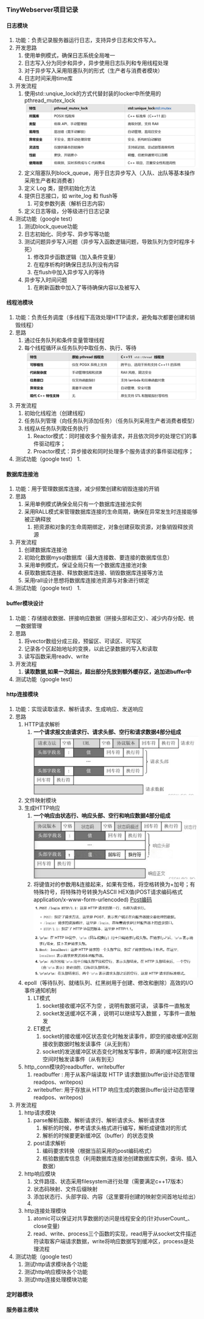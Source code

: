 ### TinyWebserver项目记录
#### 日志模块
1. 功能：负责记录服务器运行日志，支持异步日志和文件写入。
2. 开发思路
   1. 使用单例模式，确保日志系统全局唯一
   2. 日志写入分为同步和异步，异步使用日志队列和专用线程处理
   3. 对于异步写入采用阻塞队列的形式（生产者与消费者模块）
   4. 日志时间采用time库
3. 开发流程
   1. 使用std::unqiue_lock的方式代替封装的locker中所使用的pthread_mutex_lock
   ![](./img/locker.png)
   2. 定义阻塞队列block_queue，用于日志异步写入（入队、出队等基本操作采用生产者和消费者）
   3. 定义 Log 类，提供初始化方法
   4. 提供日志接口，如 write_log 和 flush等
      1. 可变参数列表（解析日志内容）
   5. 定义日志等级，分等级进行日志记录
4. 测试功能（google test）
   1. 测试block_queue功能
   2. 日志初始化、同步写、异步写等功能
   3. 测试问题异步写入问题（异步写入函数逻辑问题，导致队列为空时程序卡死）
      1. 修改异步函数逻辑（加入条件变量）
      2. 在程序析构时确保日志队列没有内容
      3. 在flush中加入异步写入的等待
   4. 异步写入时间问题
      1. 在刷新函数中加入了等待确保内容以及被写入

#### 线程池模块
1. 功能：负责任务调度（多线程下高效处理HTTP请求，避免每次都要创建和销毁线程）
2. 思路
   1. 通过任务队列和条件变量管理线程
   2. 每个线程循环从任务队列中取任务、执行、等待
   ![](./img/thread.png)
3. 开发流程
   1. 初始化线程池（创建线程）
   2. 任务队列管理（向任务队列添加任务）（任务队列采用生产者消费者模型）
   3. 线程从任务队列取任务执行
      1. Reactor模式：同时接收多个服务请求，并且依次同步的处理它们的事件驱动程序；
      2. Proactor模式：异步接收和同时处理多个服务请求的事件驱动程序；
4. 测试功能（google test）
   1. 

#### 数据库连接池
1. 功能：用于管理数据库连接，减少频繁创建和销毁连接的开销
2. 思路
   1. 采用单例模式确保全局只有一个数据库连接池实例
   2. 采用RALL模式来管理数据库连接的生命周期，确保在异常发生时连接能够被正确释放
      1. 把资源和对象的生命周期绑定，对象创建获取资源，对象销毁释放资源
3. 开发流程
   1. 创建数据库连接池
   2. 初始化数据mysql数据库（最大连接数、要连接的数据库信息）
   3. 采用单例模式，保证全局只有一个数据库连接池对象
   4. 获取数据库连接、释放数据库连接、销毁数据库连接等方法
   5. 采用rall设计思想将数据库连接池资源与对象进行绑定
4. 测试功能（google test）
   1. 

#### buffer模块设计
1. 功能：存储接收数据、拼接响应数据（拼接头部和正文）、减少内存分配、统一数据管理
2. 思路
   1. 将vector数组分成三段，预留区、可读区、可写区
   2. 记录各个区起始地址的变换，以此记录数据的写入和读取
   3. 读写函数采用readv、write
3. 开发流程
   1. **读取数据,如果一次超出，超出部分先放到额外缓存区，追加进buffer中**
4. 测试功能（google test）


#### http连接模块
1. 功能：实现读取请求、解析请求、生成响应、发送响应
2. 思路
   1. HTTP请求解析
      1. **一个请求报文由请求行、请求头部、空行和请求数据4部分组成**
      ![](./img/http_request.png)
   2. 文件映射模块
   3. 生成HTTP响应
      1. **一个响应由状态行、响应头部、空行和响应数据4部分组成**
      ![](./img/http_response.png)
      2. 将键值对的参数用&连接起来，如果有空格，将空格转换为+加号；有特殊符号，将特殊符号转换为ASCII HEX值(POST请求编码格式 application/x-www-form-urlencoded)
      [Post编码](https://blog.csdn.net/u013258447/article/details/101107743)
      ![](./img/post_code.png)
   4. epoll（等待队列、就绪队列、红黑树用于创建、修改和删除）高效的I/O事件通知机制
      1. LT模式
         1. socket接收缓冲区不为空 ，说明有数据可读， 读事件一直触发
         2. socket发送缓冲区不满 ，说明可以继续写入数据 ，写事件一直触发
      2. ET模式
         1. socket的接收缓冲区状态变化时触发读事件，即空的接收缓冲区刚接收到数据时触发读事件（从无到有）
         2. socket的发送缓冲区状态变化时触发写事件，即满的缓冲区刚空出空间时触发读事件（从有到无）
   5. http_conn模块的readbuffer、writebuffer
      1. readbuffer : 用于从客户端读取 HTTP 请求数据(buffer设计动态管理readpos、writepos)
      2. writebuffer: 用于存放从 HTTP 响应生成的数据(buffer设计动态管理readpos、writepos)
3. 开发流程
   1. http请求模块
      1. parse解析函数、解析请求行、解析请求头、解析请求体
         1. 解析的时候，参考请求头格式进行编写，解析成键值对的形式
         2. 解析的时候要更新缓冲区（buffer）的状态变换
      2. post请求解析
         1. 编码要求转换（根据当前采用的post编码格式）
         2. 核验数据库信息（利用数据库连接池创建数据库实例，查询、插入数据）
   2. http响应模块
      1. 文件路径、状态采用filesystem进行处理（需要满足c++17版本）
      2. 状态码映射、文件后缀映射
      3. 添加状态行、头部字段、内容（这里要将创建的映射空间首地址给出）
      4. 
   3. http连接处理模块
      1. atomic可以保证对共享数据的访问是线程安全的(针对userCount_、close变量)
      2. read、write、process三个函数的实现，read用于从socket文件描述符读取客户端请求数据，write将响应数据写到缓冲区，process是处理流程
4. 测试功能（google test）
   1. 测试http请求模块各个功能
   2. 测试http响应模块各个功能
   3. 测试http连接处理模块功能

#### 定时器模块


#### 服务器主模块